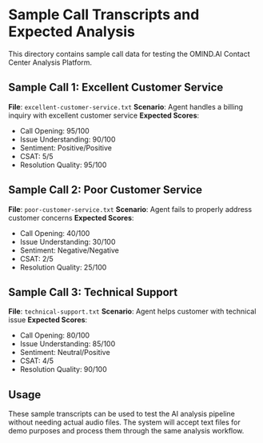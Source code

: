 # Sample Call Transcripts and Expected Analysis

This directory contains sample call data for testing the OMIND.AI Contact Center Analysis Platform.

## Sample Call 1: Excellent Customer Service

**File**: `excellent-customer-service.txt`
**Scenario**: Agent handles a billing inquiry with excellent customer service
**Expected Scores**:
- Call Opening: 95/100
- Issue Understanding: 90/100
- Sentiment: Positive/Positive
- CSAT: 5/5
- Resolution Quality: 95/100

## Sample Call 2: Poor Customer Service

**File**: `poor-customer-service.txt`
**Scenario**: Agent fails to properly address customer concerns
**Expected Scores**:
- Call Opening: 40/100
- Issue Understanding: 30/100
- Sentiment: Negative/Negative
- CSAT: 2/5
- Resolution Quality: 25/100

## Sample Call 3: Technical Support

**File**: `technical-support.txt`
**Scenario**: Agent helps customer with technical issue
**Expected Scores**:
- Call Opening: 80/100
- Issue Understanding: 85/100
- Sentiment: Neutral/Positive
- CSAT: 4/5
- Resolution Quality: 90/100

## Usage

These sample transcripts can be used to test the AI analysis pipeline without needing actual audio files. The system will accept text files for demo purposes and process them through the same analysis workflow.

